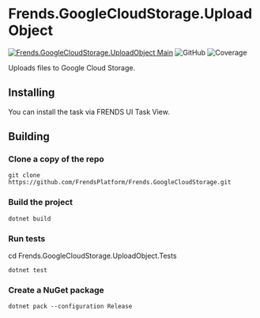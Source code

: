 # Frends.GoogleCloudStorage.UploadObject

[![Frends.GoogleCloudStorage.UploadObject Main](https://github.com/FrendsPlatform/Frends.GoogleCloudStorage/actions/workflows/UploadObject_build_and_test_on_main.yml/badge.svg)](https://github.com/FrendsPlatform/Frends.GoogleCloudStorage/actions/workflows/UploadObject_build_and_test_on_main.yml)
![GitHub](https://img.shields.io/github/license/FrendsPlatform/Frends.GoogleCloudStorage?label=License)
![Coverage](https://app-github-custom-badges.azurewebsites.net/Badge?key=FrendsPlatform/Frends.GoogleCloudStorage/Frends.GoogleCloudStorage.UploadObject|main)

Uploads files to Google Cloud Storage.

## Installing

You can install the task via FRENDS UI Task View.

## Building

### Clone a copy of the repo

`git clone https://github.com/FrendsPlatform/Frends.GoogleCloudStorage.git`

### Build the project

`dotnet build`

### Run tests

cd Frends.GoogleCloudStorage.UploadObject.Tests

`dotnet test`

### Create a NuGet package

`dotnet pack --configuration Release`


